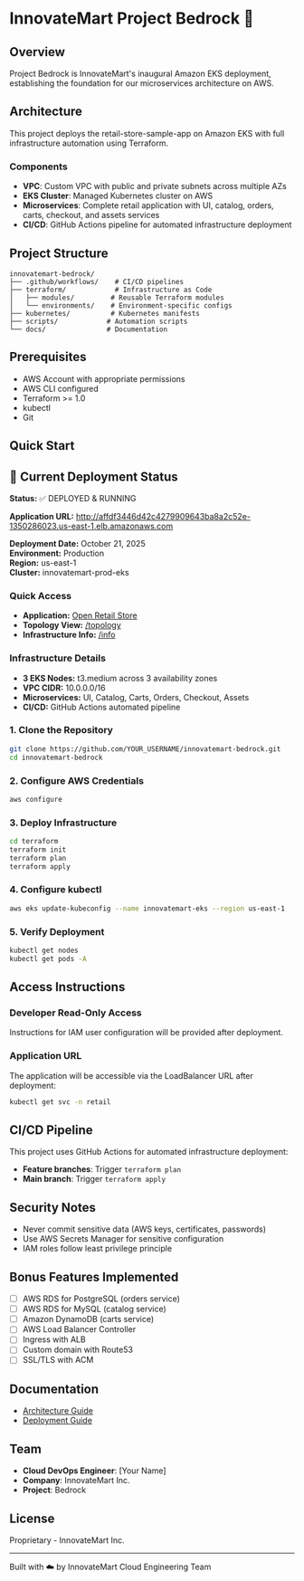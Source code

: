 # InnovateMart Project Bedrock 🚀

## Overview
Project Bedrock is InnovateMart's inaugural Amazon EKS deployment, establishing the foundation for our microservices architecture on AWS.

## Architecture
This project deploys the retail-store-sample-app on Amazon EKS with full infrastructure automation using Terraform.

### Components
- **VPC**: Custom VPC with public and private subnets across multiple AZs
- **EKS Cluster**: Managed Kubernetes cluster on AWS
- **Microservices**: Complete retail application with UI, catalog, orders, carts, checkout, and assets services
- **CI/CD**: GitHub Actions pipeline for automated infrastructure deployment

## Project Structure
```
innovatemart-bedrock/
├── .github/workflows/    # CI/CD pipelines
├── terraform/            # Infrastructure as Code
│   ├── modules/         # Reusable Terraform modules
│   └── environments/    # Environment-specific configs
├── kubernetes/          # Kubernetes manifests
├── scripts/            # Automation scripts
└── docs/               # Documentation
```

## Prerequisites
- AWS Account with appropriate permissions
- AWS CLI configured
- Terraform >= 1.0
- kubectl
- Git

## Quick Start
## 🎉 Current Deployment Status

**Status:** ✅ DEPLOYED & RUNNING

**Application URL:** http://affdf3446d42c4279909643ba8a2c52e-1350286023.us-east-1.elb.amazonaws.com

**Deployment Date:** October 21, 2025  
**Environment:** Production  
**Region:** us-east-1  
**Cluster:** innovatemart-prod-eks  

### Quick Access
- **Application:** [Open Retail Store](http://affdf3446d42c4279909643ba8a2c52e-1350286023.us-east-1.elb.amazonaws.com)
- **Topology View:** [/topology](http://affdf3446d42c4279909643ba8a2c52e-1350286023.us-east-1.elb.amazonaws.com/topology)
- **Infrastructure Info:** [/info](http://affdf3446d42c4279909643ba8a2c52e-1350286023.us-east-1.elb.amazonaws.com/info)

### Infrastructure Details
- **3 EKS Nodes:** t3.medium across 3 availability zones
- **VPC CIDR:** 10.0.0.0/16
- **Microservices:** UI, Catalog, Carts, Orders, Checkout, Assets
- **CI/CD:** GitHub Actions automated pipeline

### 1. Clone the Repository
```bash
git clone https://github.com/YOUR_USERNAME/innovatemart-bedrock.git
cd innovatemart-bedrock
```

### 2. Configure AWS Credentials
```bash
aws configure
```

### 3. Deploy Infrastructure
```bash
cd terraform
terraform init
terraform plan
terraform apply
```

### 4. Configure kubectl
```bash
aws eks update-kubeconfig --name innovatemart-eks --region us-east-1
```

### 5. Verify Deployment
```bash
kubectl get nodes
kubectl get pods -A
```

## Access Instructions

### Developer Read-Only Access
Instructions for IAM user configuration will be provided after deployment.

### Application URL
The application will be accessible via the LoadBalancer URL after deployment:
```bash
kubectl get svc -n retail
```

## CI/CD Pipeline

This project uses GitHub Actions for automated infrastructure deployment:
- **Feature branches**: Trigger `terraform plan`
- **Main branch**: Trigger `terraform apply`

## Security Notes
- Never commit sensitive data (AWS keys, certificates, passwords)
- Use AWS Secrets Manager for sensitive configuration
- IAM roles follow least privilege principle

## Bonus Features Implemented
- [ ] AWS RDS for PostgreSQL (orders service)
- [ ] AWS RDS for MySQL (catalog service)
- [ ] Amazon DynamoDB (carts service)
- [ ] AWS Load Balancer Controller
- [ ] Ingress with ALB
- [ ] Custom domain with Route53
- [ ] SSL/TLS with ACM

## Documentation
- [Architecture Guide](docs/architecture.md)
- [Deployment Guide](docs/deployment.md)

## Team
- **Cloud DevOps Engineer**: [Your Name]
- **Company**: InnovateMart Inc.
- **Project**: Bedrock

## License
Proprietary - InnovateMart Inc.

---
Built with ☁️ by InnovateMart Cloud Engineering Team
